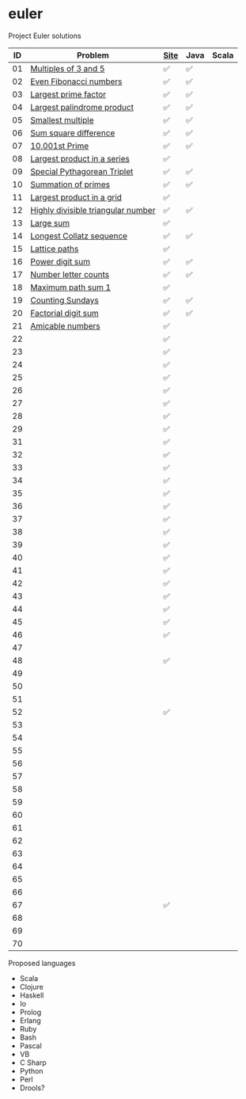 # euler

Project Euler solutions




| ID | Problem | [Site](https://projecteuler.net "Problem has been completed on the Project Euler website") | Java | Scala |
|---|---|---|---|---|
| 01 | [Multiples of 3 and 5](https://projecteuler.net/problem=1) | :white_check_mark: | :white_check_mark: | |
| 02 | [Even Fibonacci numbers](https://projecteuler.net/problem=2) | :white_check_mark: | :white_check_mark: | |
| 03 | [Largest prime factor](https://projecteuler.net/problem=3) | :white_check_mark: | :white_check_mark: | |
| 04 | [Largest palindrome product](https://projecteuler.net/problem=4) | :white_check_mark: | :white_check_mark: | |
| 05 | [Smallest multiple](https://projecteuler.net/problem=5) | :white_check_mark: | :white_check_mark: | |
| 06 | [Sum square difference](https://projecteuler.net/problem=6) | :white_check_mark: | :white_check_mark: | |
| 07 | [10,001st Prime](https://projecteuler.net/problem=7) | :white_check_mark: | :white_check_mark: | |
| 08 | [Largest product in a series](https://projecteuler.net/problem=8) | :white_check_mark: |  | |
| 09 | [Special Pythagorean Triplet](https://projecteuler.net/problem=9) | :white_check_mark: | :white_check_mark: | |
| 10 | [Summation of primes](https://projecteuler.net/problem=10) | :white_check_mark: | :white_check_mark: | |
| 11 | [Largest product in a grid](https://projecteuler.net/problem=11) | :white_check_mark: |  | |
| 12 | [Highly divisible triangular number](https://projecteuler.net/problem=12) | :white_check_mark: | :white_check_mark: | |
| 13 | [Large sum](https://projecteuler.net/problem=13) | :white_check_mark: |  | |
| 14 | [Longest Collatz sequence](https://projecteuler.net/problem=14) | :white_check_mark: | :white_check_mark: | |
| 15 | [Lattice paths](https://projecteuler.net/problem=15) | :white_check_mark: |  | |
| 16 | [Power digit sum](https://projecteuler.net/problem=16) | :white_check_mark: | :white_check_mark: | |
| 17 | [Number letter counts](https://projecteuler.net/problem=17) | :white_check_mark: | :white_check_mark: | |
| 18 | [Maximum path sum 1](https://projecteuler.net/problem=18) | :white_check_mark: |  | |
| 19 | [Counting Sundays](https://projecteuler.net/problem=19) | :white_check_mark: | :white_check_mark: | |
| 20 | [Factorial digit sum](https://projecteuler.net/problem=20) | :white_check_mark: | :white_check_mark: | |
| 21 | [Amicable numbers](https://projecteuler.net/problem=21) | :white_check_mark: |  | |
| 22 | [](https://projecteuler.net/problem=22) | :white_check_mark: |  | |
| 23 | [](https://projecteuler.net/problem=23) | :white_check_mark: |  | |
| 24 | [](https://projecteuler.net/problem=24) | :white_check_mark: |  | |
| 25 | [](https://projecteuler.net/problem=25) | :white_check_mark: |  | |
| 26 | [](https://projecteuler.net/problem=26) | :white_check_mark: |  | |
| 27 | [](https://projecteuler.net/problem=27) | :white_check_mark: |  | |
| 28 | [](https://projecteuler.net/problem=28) | :white_check_mark: |  | |
| 29 | [](https://projecteuler.net/problem=29) | :white_check_mark: |  | |
| 31 | [](https://projecteuler.net/problem=31) | :white_check_mark: |  | |
| 32 | [](https://projecteuler.net/problem=32) | :white_check_mark: |  | |
| 33 | [](https://projecteuler.net/problem=33) | :white_check_mark: |  | |
| 34 | [](https://projecteuler.net/problem=34) | :white_check_mark: |  | |
| 35 | [](https://projecteuler.net/problem=35) | :white_check_mark: |  | |
| 36 | [](https://projecteuler.net/problem=36) | :white_check_mark: |  | |
| 37 | [](https://projecteuler.net/problem=37) | :white_check_mark: |  | |
| 38 | [](https://projecteuler.net/problem=38) | :white_check_mark: |  | |
| 39 | [](https://projecteuler.net/problem=39) | :white_check_mark: |  | |
| 40 | [](https://projecteuler.net/problem=40) | :white_check_mark: |  | |
| 41 | [](https://projecteuler.net/problem=41) | :white_check_mark: |  | |
| 42 | [](https://projecteuler.net/problem=42) | :white_check_mark: |  | |
| 43 | [](https://projecteuler.net/problem=43) | :white_check_mark: |  | |
| 44 | [](https://projecteuler.net/problem=44) | :white_check_mark: |  | |
| 45 | [](https://projecteuler.net/problem=45) | :white_check_mark: |  | |
| 46 | [](https://projecteuler.net/problem=46) | :white_check_mark: |  | |
| 47 | [](https://projecteuler.net/problem=47) |  |  | |
| 48 | [](https://projecteuler.net/problem=48) | :white_check_mark: |  | |
| 49 |  |  |  | |
| 50 |  |  |  | |
| 51 |  |  |  | |
| 52 | [](https://projecteuler.net/problem=52) | :white_check_mark: |  | |
| 53 |  |  |  | |
| 54 |  |  |  | |
| 55 |  |  |  | |
| 56 |  |  |  | |
| 57 |  |  |  | |
| 58 |  |  |  | |
| 59 |  |  |  | |
| 60 |  |  |  | |
| 61 |  |  |  | |
| 62 |  |  |  | |
| 63 |  |  |  | |
| 64 |  |  |  | |
| 65 |  |  |  | |
| 66 |  |  |  | |
| 67 | [](https://projecteuler.net/problem=67) | :white_check_mark: |  | |
| 68 |  |  |  | |
| 69 |  |  |  | |
| 70 |  |  |  | |

Proposed languages
* Scala
* Clojure
* Haskell
* Io
* Prolog
* Erlang
* Ruby
* Bash
* Pascal
* VB
* C Sharp
* Python
* Perl
* Drools?
